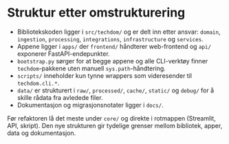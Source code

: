 # Struktur etter omstrukturering

- Bibliotekskoden ligger i `src/techdom/` og er delt inn etter ansvar: `domain`, `ingestion`, `processing`, `integrations`, `infrastructure` og `services`.
- Appene ligger i `apps/` der `frontend/` håndterer web-frontend og `api/` exponerer FastAPI-endepunkter.
- `bootstrap.py` sørger for at begge appene og alle CLI-verktøy finner `techdom`-pakkene uten manuell `sys.path`-håndtering.
- `scripts/` inneholder kun tynne wrappers som videresender til `techdom.cli.*`.
- `data/` er strukturert i `raw/`, `processed/`, `cache/`, `static/` og `debug/` for å skille rådata fra avledede filer.
- Dokumentasjon og migrasjonsnotater ligger i `docs/`.

Før refaktoren lå det meste under `core/` og direkte i rotmappen (Streamlit, API, skript). Den nye strukturen gir tydelige grenser mellom bibliotek, apper, data og dokumentasjon.
